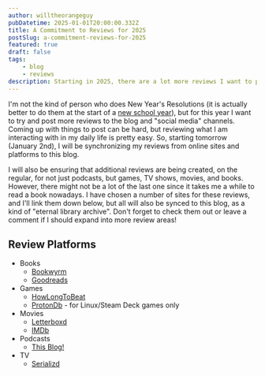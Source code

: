 ```yaml
---
author: willtheorangeguy
pubDatetime: 2025-01-01T20:00:00.332Z
title: A Commitment to Reviews for 2025
postSlug: a-commitment-reviews-for-2025
featured: true
draft: false
tags:
    - blog
    - reviews
description: Starting in 2025, there are a lot more reviews I want to publish here, and on various channels
---
```


I'm not the kind of person who does New Year's Resolutions (it is actually better to do them at the start of a [new school year](https://www.psychologytoday.com/us/blog/sustainable-life-satisfaction/202408/goal-setting-and-resolutions-for-the-new-school-year)), but for this year I want to try and post more reviews to the blog and "social media" channels. Coming up with things to post can be hard, but reviewing what I am interacting with in my daily life is pretty easy. So, starting tomorrow (January 2nd), I will be synchronizing my reviews from online sites and platforms to this blog.

I will also be ensuring that additional reviews are being created, on the regular, for not just podcasts, but games, TV shows, movies, and books. However, there might not be a lot of the last one since it takes me a while to read a book nowadays. I have chosen a number of sites for these reviews, and I'll link them down below, but all will also be synced to this blog, as a kind of "eternal library archive". Don't forget to check them out or leave a comment if I should expand into more review areas!

## Review Platforms

-   Books
    -   [Bookwyrm](https://bookwyrm.social/user/willtheorangeguy)
    -   [Goodreads](https://www.goodreads.com/user/show/172220342-william-v)
-   Games
    -   [HowLongToBeat](https://howlongtobeat.com/user/lcskid/games/playing/1)
    -   [ProtonDb](https://www.protondb.com/profile) - for Linux/Steam Deck games only
-   Movies
    -   [Letterboxd](https://letterboxd.com/lcskid/)
    -   [IMDb](https://www.imdb.com/user/ur108188439/?ref_=nv_usr_prof_2)
-   Podcasts
    -   [This Blog!](http://localhost:4321/tags/podcast-review)
-   TV
    -   [Serializd](https://www.serializd.com/user/lcskid/profile)
